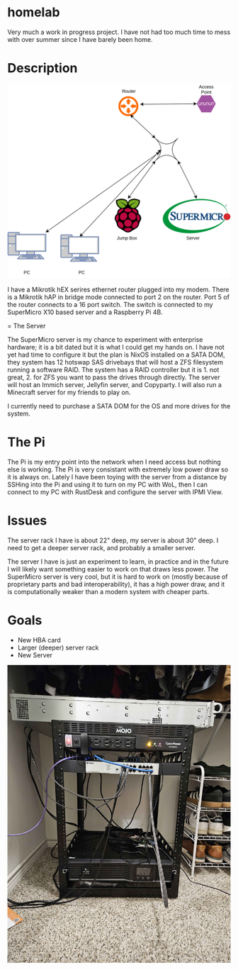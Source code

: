 # homelab

Very much a work in progress project. I have not had too much time to mess with over summer since I have barely been home.

# Description

![Network Diagram](netigram.svg)

I have a Mikrotik hEX serires ethernet router plugged into my modem. There is a Mikrotik hAP in bridge mode connected to port 2 on the router. Port 5 of the router connects to a 16 port switch. The switch is connected to my SuperMicro X10 based server and a Raspberry Pi 4B.

= The Server

The SuperMicro server is my chance to experiment with enterprise hardware; it is a bit dated but it is what I could get my hands on. I have not yet had time to configure it but the plan is NixOS installed on a SATA DOM, they system has 12 hotswap SAS drivebays that will host a ZFS filesystem running a software RAID. The system has a RAID controller but it is 1. not great, 2. for ZFS you want to pass the drives through directly. The server will host an Immich server, Jellyfin server, and Copyparty. I will also run a Minecraft server for my friends to play on.

I currently need to purchase a SATA DOM for the OS and more drives for the system.

# The Pi

The Pi is my entry point into the network when I need access but nothing else is working. The Pi is very consistant with extremely low power draw so it is always on. Lately I have been toying with the server from a distance by SSHing into the Pi and using it to turn on my PC with WoL, then I can connect to my PC with RustDesk and configure the server with IPMI View.

# Issues

The server rack I have is about 22" deep, my server is about 30" deep. I need to get a deeper server rack, and probably a smaller server.

The server I have is just an experiment to learn, in practice and in the future I will likely want something easier to work on that draws less power. The SuperMicro server is very cool, but it is hard to work on (mostly because of proprietary parts and bad interoperability), it has a high power draw, and it is computationally weaker than a modern system with cheaper parts. 

# Goals

* New HBA card
* Larger (deeper) server rack
* New Server

  
![Large Server](hugesrvr.jpg)
